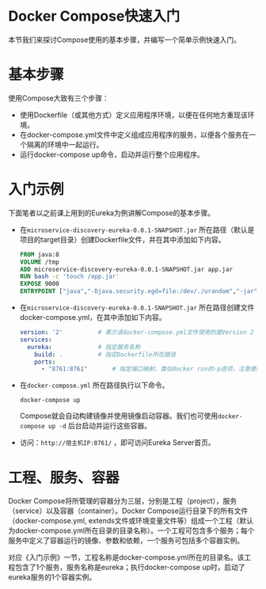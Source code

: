 # Docker Compose快速入门

本节我们来探讨Compose使用的基本步骤，并编写一个简单示例快速入门。



# 基本步骤

使用Compose大致有三个步骤：

* 使用Dockerfile（或其他方式）定义应用程序环境，以便在任何地方重现该环境。
* 在docker-compose.yml文件中定义组成应用程序的服务，以便各个服务在一个隔离的环境中一起运行。
* 运行docker-compose up命令，启动并运行整个应用程序。





# 入门示例

下面笔者以之前课上用到的Eureka为例讲解Compose的基本步骤。

* 在`microservice-discovery-eureka-0.0.1-SNAPSHOT.jar` 所在路径（默认是项目的target目录）创建Dockerfile文件，并在其中添加如下内容。

  ```dockerfile
  FROM java:8
  VOLUME /tmp
  ADD microservice-discovery-eureka-0.0.1-SNAPSHOT.jar app.jar
  RUN bash -c 'touch /app.jar'
  EXPOSE 9000
  ENTRYPOINT ["java","-Djava.security.egd=file:/dev/./urandom","-jar","/app.jar"]
  ```

* 在`microservice-discovery-eureka-0.0.1-SNAPSHOT.jar` 所在路径创建文件docker-compose.yml，在其中添加如下内容。

  ```yaml
  version: '2'			# 表示该docker-compose.yml文件使用的是Version 2 file format
  services:
    eureka:				# 指定服务名称
      build: .			# 指定Dockerfile所在路径
      ports:
        - "8761:8761"		# 指定端口映射，类似docker run的-p选项，注意使用字符串形式
  ```

* 在`docker-compose.yml` 所在路径执行以下命令。

  ```shell
  docker-compose up
  ```

  Compose就会自动构建镜像并使用镜像启动容器。我们也可使用`docker-compose up -d` 后台启动并运行这些容器。

* 访问：`http://宿主机IP:8761/`  ，即可访问Eureka Server首页。





# 工程、服务、容器

Docker Compose将所管理的容器分为三层，分别是工程（project），服务（service）以及容器（container）。Docker Compose运行目录下的所有文件（docker-compose.yml, extends文件或环境变量文件等）组成一个工程（默认为docker-compose.yml所在目录的目录名称）。一个工程可包含多个服务；每个服务中定义了容器运行的镜像、参数和依赖，一个服务可包括多个容器实例。

对应《入门示例》一节，工程名称是docker-compose.yml所在的目录名。该工程包含了1个服务，服务名称是eureka；执行docker-compose up时，启动了eureka服务的1个容器实例。

